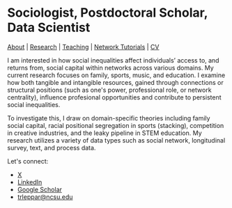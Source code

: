 # Sociologist, Postdoctoral Scholar, Data Scientist
[About](https://Tom-R-Leppard.github.io/) | [Research](/research.md) | [Teaching](/teaching.md) | [Network Tutorials](/network_tutorials.md) | [CV](/cv.pdf)

I am interested in how social inequalities affect individuals’ access to, and returns from, social capital within networks across various domains. My current research focuses on family, sports, music, and education. I examine how both tangible and intangible resources, gained through connections or structural positions (such as one's power, professional role, or network centrality), influence profesional opportunities and contribute to persistent social inequalities.

To investigate this, I draw on domain-specific theories including family social capital, racial positional segregation in sports (stacking), competition in creative industries, and the leaky pipeline in STEM education. My research utilizes a variety of data types such as social network, longitudinal survey, text, and process data.

Let's connect: 
- [X](https://x.com/LeppardTom)
- [LinkedIn](https://www.linkedin.com/in/tom-r-leppard-phd-a69b5b106/)
- [Google Scholar](https://scholar.google.com/citations?user=VFI_6lAAAAAJ&hl=en&oi=ao)
- trleppar@ncsu.edu
